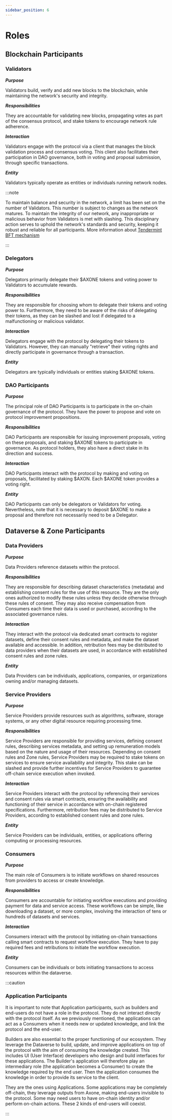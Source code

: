 ```yaml
---
sidebar_position: 6
---
```


# Roles

## Blockchain Participants

### Validators

***Purpose***

Validators build, verify and add new blocks to the blockchain, while maintaining the network's security and integrity.

***Responsibilities***

They are accountable for validating new blocks, propagating votes as part of the consensus protocol, and stake tokens to encourage network rule adherence.

***Interaction***

Validators engage with the protocol via a client that manages the block validation process and consensus voting. This client also facilitates their participation in DAO governance, both in voting and proposal submission, through specific transactions.

***Entity***

Validators typically operate as entities or individuals running network nodes.

:::note

To maintain balance and security in the network, a limit has been set on the number of Validators. This number is subject to changes as the network matures.
To maintain the integrity of our network, any inappropriate or malicious behavior from Validators is met with slashing. This disciplinary action serves to uphold the network's standards and security, keeping it robust and reliable for all participants.
More information about [Tendermint BFT mechanism](https://tendermint.com/core/)

:::

### Delegators

***Purpose***

Delegators primarily delegate their $AXONE tokens and voting power to Validators to accumulate rewards.

***Responsibilities***

They are responsible for choosing whom to delegate their tokens and voting power to. Furthermore, they need to be aware of the risks of delegating their tokens, as they can be slashed and lost if delegated to a malfunctioning or malicious validator.

***Interaction***

Delegators engage with the protocol by delegating their tokens to Validators. However, they can manually "retrieve" their voting rights and directly participate in governance through a transaction.

***Entity***

Delegators are typically individuals or entities staking $AXONE tokens.

### DAO Participants

***Purpose***

The principal role of DAO Participants is to participate in the on-chain governance of the protocol. They have the power to propose and vote on protocol improvement propositions.

***Responsibilities***

DAO Participants are responsible for issuing improvement proposals, voting on these proposals, and staking $AXONE tokens to participate in governance. As protocol holders, they also have a direct stake in its direction and success.

***Interaction***

DAO Participants interact with the protocol by making and voting on proposals, facilitated by staking $AXON. Each $AXONE token provides a voting right.

***Entity***

DAO Participants can only be delegators or Validators for voting. Nevertheless, note that it is necessary to deposit $AXONE to make a proposal and therefore not necessarily need to be a Delegator.

## Dataverse & Zone Participants

### Data Providers

***Purpose***

Data Providers reference datasets within the protocol.

***Responsibilities***

They are responsible for describing dataset characteristics (metadata) and establishing consent rules for the use of this resource. They are the only ones authorized to modify these rules unless they decide otherwise through these rules of consent. They may also receive compensation from Consumers each time their data is used or purchased, according to the associated governance rules.

***Interaction***

They interact with the protocol via dedicated smart contracts to register datasets, define their consent rules and metadata, and make the dataset available and accessible. In addition, retribution fees may be distributed to data providers when their datasets are used, in accordance with established consent rules and zone rules.

***Entity***

Data Providers can be individuals, applications, companies, or organizations owning and/or managing datasets.

### Service Providers

***Purpose***

Service Providers provide resources such as algorithms, software, storage systems, or any other digital resource requiring processing time.

***Responsibilities***

Service Providers are responsible for providing services, defining consent rules, describing services metadata, and setting up remuneration models based on the nature and usage of their resources. Depending on consent rules and Zone rules, Service Providers may be required to stake tokens on services to ensure service availability and integrity. This stake can be slashed and provide further incentives for Service Providers to guarantee off-chain service execution when invoked.

***Interaction***

Service Providers interact with the protocol by referencing their services and consent rules via smart contracts, ensuring the availability and functioning of their service in accordance with on-chain registered specifications. Furthermore, retribution fees may be distributed to Service Providers, according to established consent rules and zone rules.

***Entity***

Service Providers can be individuals, entities, or applications offering computing or processing resources.

### Consumers

***Purpose***

The main role of Consumers is to initiate workflows on shared resources from providers to access or create knowledge.

***Responsibilities***

Consumers are accountable for initiating workflow executions and providing payment for data and service access. These workflows can be simple, like downloading a dataset, or more complex, involving the interaction of tens or hundreds of datasets and services.

***Interaction***

Consumers interact with the protocol by initiating on-chain transactions calling smart contracts to request workflow execution. They have to pay required fees and retributions to initiate the workflow execution.

***Entity***

Consumers can be individuals or bots initiating transactions to access resources within the dataverse.

:::caution

### Application Participants

It is important to note that Application participants, such as builders and end-users do not have a role in the protocol. They do not interact directly with the protocol itself. As we previously mentioned, the applications can act as a Consumers when it needs new or updated knowledge, and link the protocol and the end-user.

Builders are also essential to the proper functioning of our ecosystem. They leverage the Dataverse to build, update, and improve applications on top of the protocol with the aim of consuming the knowledge created. This includes UI (User Interface) developers who design and build interfaces for these applications. The Builder's application will therefore play an intermediary role (the application becomes a Consumer) to create the knowledge required by the end user. Then the application consumes the knowledge in order to provide its service to the client.

They are the ones using Applications. Some applications may be completely off-chain, they leverage outputs from Axone, making end-users invisible to the protocol. Some may need users to have on-chain identity and/or perform on-chain actions. These 2 kinds of end-users will coexist.

:::
